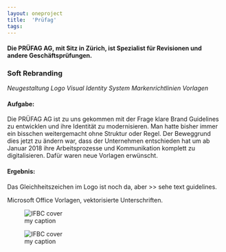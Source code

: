 ```yaml
---
layout: oneproject
title:  'Prüfag'
tags:   
---
```


#### Die PRÜFAG AG, mit Sitz in Zürich, ist Spezialist für Revisionen und andere Geschäftsprüfungen.

### Soft Rebranding
*Neugestaltung* *Logo* *Visual Identity System* *Markenrichtlinien* *Vorlagen*

#### Aufgabe:
Die PRÜFAG AG ist zu uns gekommen mit der Frage klare Brand Guidelines zu entwicklen und ihre Identität zu modernisieren. Man hatte bisher immer ein bisschen weitergemacht ohne Struktur oder Regel. Der Beweggrund dies jetzt zu ändern war, dass der Unternehmen entschieden hat um ab Januar 2018 ihre Arbeitsprozesse und Kommunikation komplett zu digitalisieren. Dafür waren neue Vorlagen erwünscht.

#### Ergebnis:
Das Gleichheitszeichen im Logo ist noch da, aber >> sehe text guidelines.

Microsoft Office Vorlagen, vektorisierte Unterschriften.


<aside>

<figure>
  <img src="/assets{{ page.url }}dialog.jpg"
    srcset="/assets{{ page.url }}dialog_2x.jpg 2x"
    alt="IFBC cover">
  <figcaption>my caption</figcaption>
</figure>

<figure>
  <img src="/assets{{ page.url }}dialog.jpg"
    srcset="/assets{{ page.url }}dialog_2x.jpg 2x"
    alt="IFBC cover">
  <figcaption>my caption</figcaption>
</figure>

</aside>
